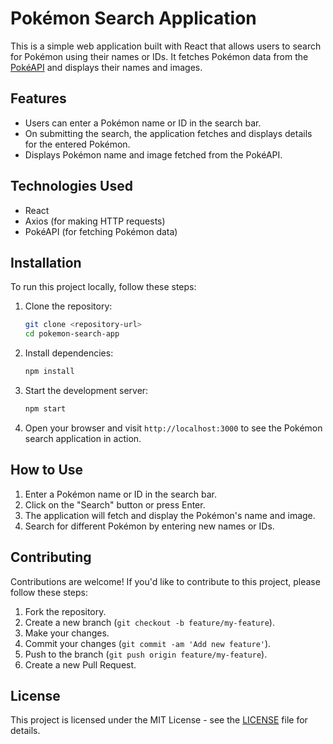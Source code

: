 

# Pokémon Search Application

This is a simple web application built with React that allows users to search for Pokémon using their names or IDs. It fetches Pokémon data from the [PokéAPI](https://pokeapi.co/) and displays their names and images.

## Features

- Users can enter a Pokémon name or ID in the search bar.
- On submitting the search, the application fetches and displays details for the entered Pokémon.
- Displays Pokémon name and image fetched from the PokéAPI.

## Technologies Used

- React
- Axios (for making HTTP requests)
- PokéAPI (for fetching Pokémon data)

## Installation

To run this project locally, follow these steps:

1. Clone the repository:

   ```bash
   git clone <repository-url>
   cd pokemon-search-app
   ```

2. Install dependencies:

   ```bash
   npm install
   ```

3. Start the development server:

   ```bash
   npm start
   ```

4. Open your browser and visit `http://localhost:3000` to see the Pokémon search application in action.

## How to Use

1. Enter a Pokémon name or ID in the search bar.
2. Click on the "Search" button or press Enter.
3. The application will fetch and display the Pokémon's name and image.
4. Search for different Pokémon by entering new names or IDs.

## Contributing

Contributions are welcome! If you'd like to contribute to this project, please follow these steps:

1. Fork the repository.
2. Create a new branch (`git checkout -b feature/my-feature`).
3. Make your changes.
4. Commit your changes (`git commit -am 'Add new feature'`).
5. Push to the branch (`git push origin feature/my-feature`).
6. Create a new Pull Request.

## License

This project is licensed under the MIT License - see the [LICENSE](LICENSE) file for details.
